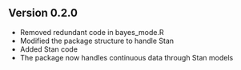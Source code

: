 ## Version 0.2.0 
* Removed redundant code in bayes_mode.R
* Modified the package structure to handle Stan
* Added Stan code
* The package now handles continuous data through Stan models